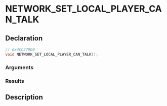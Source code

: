 # NETWORK_SET_LOCAL_PLAYER_CAN_TALK

## Declaration
```cpp
// 0x4CC379D0
void NETWORK_SET_LOCAL_PLAYER_CAN_TALK();
```

### Arguments

### Results

## Description
